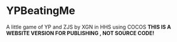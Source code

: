 # YPBeatingMe
A little game of YP and ZJS by XGN in HHS using COCOS
<b> THIS IS A WEBSITE VERSION FOR PUBLISHING , NOT SOURCE CODE! </b>
